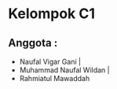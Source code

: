 # Kelompok C1
## Anggota :

* Naufal Vigar Gani      |
* Muhammad Naufal Wildan |
* Rahmiatul Mawaddah
